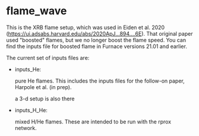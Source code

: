 # flame_wave

This is the XRB flame setup, which was used in Eiden et al. 2020
(https://ui.adsabs.harvard.edu/abs/2020ApJ...894....6E).  That
original paper used "boosted" flames, but we no longer boost the flame
speed.  You can find the inputs file for boosted flame in Furnace
versions 21.01 and earlier.

The current set of inputs files are:

* inputs_He:

  pure He flames.  This includes the inputs files for the follow-on
  paper, Harpole et al. (in prep).

  a 3-d setup is also there

* inputs_H_He:

  mixed H/He flames.  These are intended to be run with the rprox
  network.


